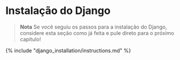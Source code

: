# Instalação do Django

> **Nota** Se você seguiu os passos para a instalação do Django, considere esta seção como já feita e pule direto para o próximo capítulo!

{% include "django_installation/instructions.md" %}